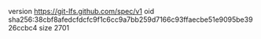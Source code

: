 version https://git-lfs.github.com/spec/v1
oid sha256:38cbf8afedcfdcfc9f1c6cc9a7bb259d7166c93ffaecbe51e9095be3926ccbc4
size 2701

